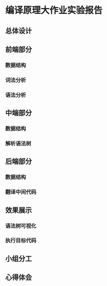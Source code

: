 #  编译原理大作业实验报告

## 总体设计
## 前端部分
### 数据结构
### 词法分析
### 语法分析
## 中端部分
### 数据结构
### 解析语法树
## 后端部分
### 数据结构
### 翻译中间代码
## 效果展示
### 语法树可视化
### 执行目标代码
## 小组分工
## 心得体会

